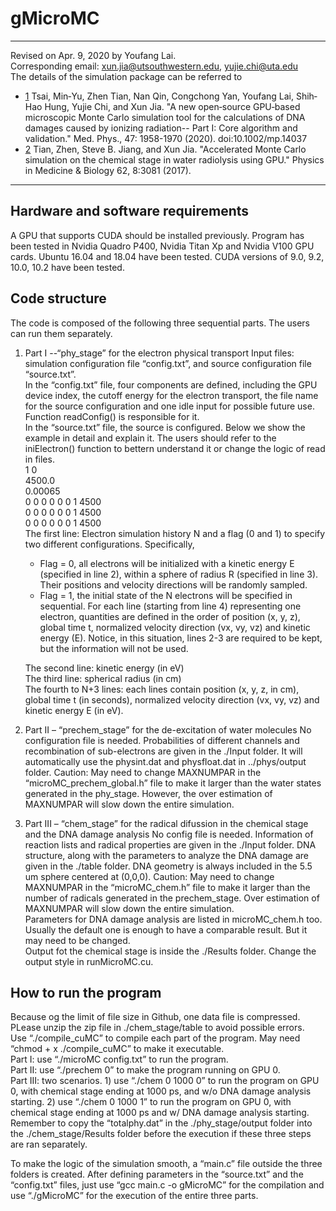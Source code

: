 # gMicroMC
***
Revised on Apr. 9, 2020 by Youfang Lai.  
Corresponding email: xun.jia@utsouthwestern.edu, yujie.chi@uta.edu  
The details of the simulation package can be referred to 
* [1](https://aapm.onlinelibrary.wiley.com/action/showCitFormats?doi=10.1002%2Fmp.14037) Tsai, Min‐Yu, Zhen Tian, Nan Qin, Congchong Yan, Youfang Lai, Shih‐Hao Hung, Yujie Chi, and Xun Jia. 
"A new open‐source GPU‐based microscopic Monte Carlo simulation tool for the calculations of DNA damages caused by ionizing radiation--
Part I: Core algorithm and validation." Med. Phys., 47: 1958-1970 (2020). doi:10.1002/mp.14037
* [2](https://iopscience.iop.org/article/10.1088/1361-6560/aa6246/pdf) Tian, Zhen, Steve B. Jiang, and Xun Jia. "Accelerated Monte Carlo simulation on the chemical stage in water radiolysis using GPU." 
Physics in Medicine & Biology 62, 8:3081 (2017).
***
## Hardware and software requirements
A GPU that supports CUDA should be installed previously.
Program has been tested in Nvidia Quadro P400, Nvidia Titan Xp and Nvidia V100 GPU cards.
Ubuntu 16.04 and 18.04 have been tested. CUDA versions of 9.0, 9.2, 10.0, 10.2 have been tested.

## Code structure
The code is composed of the following three sequential parts. The users can run them separately.  
1. Part I --“phy_stage” for the electron physical transport
Input files: simulation configuration file “config.txt”, and source configuration file “source.txt”.  
In the “config.txt” file, four components are defined, including the GPU device index, the cutoff energy for the electron transport, 
the file name for the source configuration and one idle input for possible future use. Function readConfig() is responsible for it.    
In the “source.txt” file, the source is configured. Below we show the example in detail and explain it. The users should refer to 
the iniElectron() function to bettern understand it or change the logic of read in files.  
1 0  
4500.0  
0.00065  
0 0 0 0 0 0 1 4500  
0 0 0 0 0 0 1 4500  
0 0 0 0 0 0 1 4500  
The first line: Electron simulation history N and a flag (0 and 1) to specify two different configurations. Specifically,  
   * Flag = 0, all electrons will be initialized with a kinetic energy E (specified in line 2), within a sphere of radius R (specified in line 3). Their positions and velocity directions will be randomly sampled. 
   * Flag = 1, the initial state of the N electrons will be specified in sequential. For each line (starting from line 4) representing one electron, quantities are defined in the order of position (x, y, z), global time t, normalized velocity direction (vx, vy, vz) and kinetic energy (E).
   Notice, in this situation, lines 2-3 are required to be kept, but the information will not be used.  
   
   The second line: kinetic energy (in eV)  
   The third line: spherical radius (in cm)  
   The fourth to N+3 lines: each lines contain position (x, y, z, in cm), global time t (in seconds), normalized velocity direction (vx, vy, vz) and kinetic energy E (in eV).  
2. Part II – “prechem_stage” for the de-excitation of water molecules
No configuration file is needed. Probabilities of different channels and recombination of sub-electrons are given in the ./Input folder. It will automatically use the physint.dat and physfloat.dat in ../phys/output folder.
Caution: May need to change MAXNUMPAR in the “microMC_prechem_global.h” file to make it larger than the water states generated in the phy_stage. However, the over estimation of MAXNUMPAR  will slow down the entire simulation.
3. Part III – “chem_stage” for the radical difussion in the chemical stage and the DNA damage analysis
No config file is needed. Information of reaction lists and radical properties are given in the ./Input folder. DNA structure, along with the parameters to analyze the DNA damage are given in the ./table folder. DNA geometry is always included in the 5.5 um sphere centered at (0,0,0).
Caution: May need to change MAXNUMPAR in the “microMC_chem.h” file to make it larger than the number of radicals generated in the prechem_stage. Over estimation of MAXNUMPAR  will slow down the entire simulation.  
Parameters for DNA damage analysis are listed in microMC_chem.h too. Usually the default one is enough to have a comparable result. But it may need to be changed.  
Output fot the chemical stage is inside the ./Results folder. Change the output style in runMicroMC.cu.
## How to run the program
Because og the limit of file size in Github, one data file is compressed. PLease unzip the zip file in ./chem_stage/table to avoid possible errors.  
Use “./compile_cuMC” to compile each part of the program. May need “chmod + x ./compile_cuMC” to make it executable.  
Part I: use “./microMC config.txt” to run the program.  
Part II: use “./prechem 0” to make the program running on GPU 0.  
Part III: two scenarios. 1) use “./chem 0 1000 0” to run the program on GPU 0, with chemical stage ending at 1000 ps, and w/o DNA damage analysis starting. 2) use “./chem 0 1000 1” to run the program on GPU 0, with chemical stage ending at 1000 ps and w/ DNA damage analysis starting. Remember to copy the “totalphy.dat” in the ./phy_stage/output folder into the ./chem_stage/Results folder before the execution if these three steps are ran separately.

To make the logic of the simulation smooth, a “main.c” file outside the three folders is created. After defining parameters in the “source.txt” and the “config.txt” files,
just use “gcc main.c -o gMicroMC” for the compilation and use “./gMicroMC” for the execution of the entire three parts.
